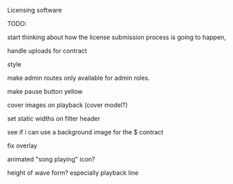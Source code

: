 
Licensing software


TODO: 

start thinking about how the license submission process is going to happen,

handle uploads for contract 


style

make admin routes only available for admin roles.

make pause button yellow

cover images on playback (cover model?)

set static widths on filter header 

see if i can use a background image for the $ contract

fix overlay

animated "song playing" icon?

height of wave form? especially playback line 


